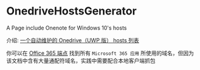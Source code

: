 # OnedriveHostsGenerator
A Page include Onenote for Windows 10's hosts

介绍: [一个自动维护的 Onedrive（UWP 版） hosts 列表](https://learningman.top/archives/245)

你可以在 [Office 365 端点](https://docs.microsoft.com/zh-cn/office365/enterprise/office-365-endpoints) 找到所有 `Microsoft 365 应用` 所使用的域名，但因为该文档中含有大量通配符域名，实践中需要配合本地客户端抓包